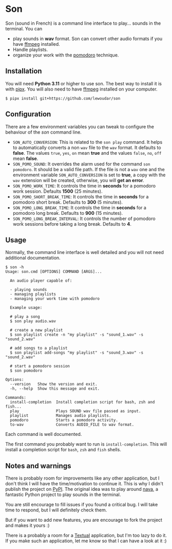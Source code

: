 # Son

Son (sound in French) is a command line interface to play... sounds in the terminal. You can

- play sounds in **wav** format. Son can convert other audio formats if you have [ffmpeg](https://ffmpeg.org/)
  installed.
- Handle playlists.
- organize your work with the [pomodoro](https://en.wikipedia.org/wiki/Technique_Pomodoro) technique.

## Installation

You will need **Python 3.11** or higher to use son. The best way to install it is
with [pipx](https://pipx.pypa.io/stable/). You will also need to have [ffmpeg](https://ffmpeg.org/) installed on your
computer.

```shell
$ pipx install git+https://github.com/lewoudar/son
```

## Configuration

There are a few environment variables you can tweak to configure the behaviour of the _son_ command line.

- `SON_AUTO_CONVERSION`: This is related to the `son play` command. It helps to automatically converts a non `wav` file
  to the `wav` format. It defaults to **false**. The values `true`, `yes`, `on` mean **true** and the
  values `false`, `no`, `off` mean **false**.
- `SON_POMO_SOUND`: It overrides the alarm used for the command `son pomodoro`. It should be a valid file path. If the
  file is not a `wav` one and the environment variable `SON_AUTO_CONVERSION` is set to **true**, a copy with the `wav`
  extension will be created, otherwise, you will **get an error**.
- `SON_POMO_WORK_TIME`: It controls the time in **seconds** for a pomodoro work session. Defaults **1500** (25 minutes).
- `SON_POMO_SHORT_BREAK_TIME`: It controls the time in **seconds** for a pomodoro short break. Defaults to **300** (5
  minutes).
- `SON_POMO_LONG_BREAK_TIME`: It controls the time in **seconds** for a pomodoro long break. Defaults to **900** (15
  minutes).
- `SON_POMO_LONG_BREAK_INTERVAL`: It controls the number of pomodoro work sessions before taking a long break. Defaults
  to **4**.

## Usage

Normally, the command line interface is well detailed and you will not need additional documentation.

```shell
$ son -h
Usage: son.cmd [OPTIONS] COMMAND [ARGS]...

  An audio player capable of:

  - playing sounds
  - managing playlists
  - managing your work time with pomodoro

  Example usage:

  # play a song
  $ son play audio.wav

  # create a new playlist
  $ son playlist create -n "my playlist" -s "sound_1.wav" -s "sound_2.wav"

  # add songs to a playlist
  $ son playlist add-songs "my playlist" -s "sound_3.wav" -s "sound_2.wav"

  # start a pomodoro session
  $ son pomodoro

Options:
  --version   Show the version and exit.
  -h, --help  Show this message and exit.

Commands:
  install-completion  Install completion script for bash, zsh and fish...
  play                Plays SOUND wav file passed as input.
  playlist            Manages audio playlists.
  pomodoro            Starts a pomodoro activity.
  to-wav              Converts AUDIO_FILE to wav format.
```

Each command is well documented.

The first command you probably want to run is `install-completion`. This will install a completion script
for `bash`, `zsh` and `fish` shells.

## Notes and warnings

There is probably room for improvements like any other application, but I don't think I will have the time/motivation
to continue it. This is why I didn't publish the project on [PyPI](https://pypi.org/). The original idea was to play
around
[nava](https://github.com/openscilab/nava), a fantastic Python project to play sounds in the terminal.

You are still encourage to fill issues if you found a critical bug. I will take time to respond, but I will definitely
check them.

But if you want to add new features, you are encourage to fork the project and makes it yours :)

There is a probably a room for a [Textual](https://textual.textualize.io/) application, but I'm too lazy to do it. If you make such an application, let me
know so that I can have a look at it :)